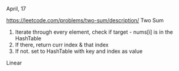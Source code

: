 April, 17

https://leetcode.com/problems/two-sum/description/ Two Sum 
1. Iterate through every element, check if target - nums[i] is in the HashTable
2. If there, return curr index & that index
3. If not. set to HashTable with key and index as value

Linear 
